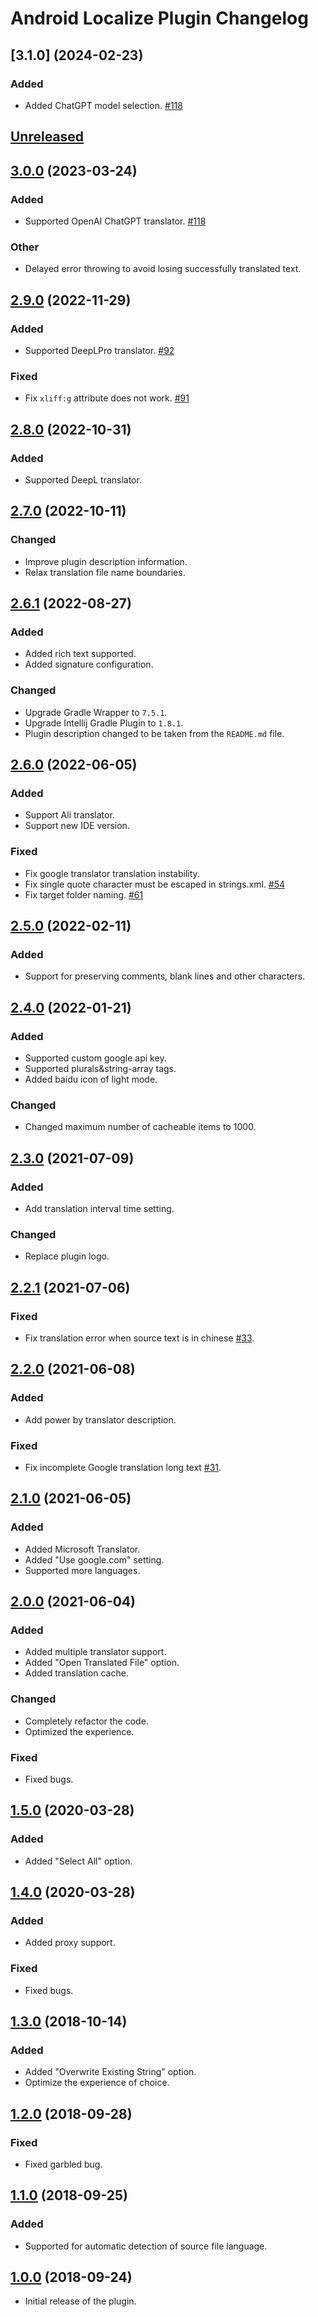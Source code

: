 <!-- Keep a Changelog guide -> https://keepachangelog.com -->

# Android Localize Plugin Changelog

## [3.1.0] (2024-02-23)

### Added
- Added ChatGPT model selection. [#118](https://github.com/Airsaid/AndroidLocalizePlugin/pull/118)

## [Unreleased]

## [3.0.0] (2023-03-24)

### Added
- Supported OpenAI ChatGPT translator. [#118](https://github.com/Airsaid/AndroidLocalizePlugin/pull/118)

### Other
- Delayed error throwing to avoid losing successfully translated text.

## [2.9.0] (2022-11-29)

### Added
- Supported DeepLPro translator. [#92](https://github.com/Airsaid/AndroidLocalizePlugin/issues/92)

### Fixed
- Fix `xliff:g` attribute does not work. [#91](https://github.com/Airsaid/AndroidLocalizePlugin/issues/91)

## [2.8.0] (2022-10-31)

### Added
- Supported DeepL translator.

## [2.7.0] (2022-10-11)

### Changed
- Improve plugin description information.
- Relax translation file name boundaries.

## [2.6.1] (2022-08-27)

### Added
- Added rich text supported.
- Added signature configuration.

### Changed
- Upgrade Gradle Wrapper to `7.5.1`.
- Upgrade Intellij Gradle Plugin to `1.8.1`.
- Plugin description changed to be taken from the `README.md` file.

## [2.6.0] (2022-06-05)

### Added
- Support Ali translator.
- Support new IDE version.

### Fixed
- Fix google translator translation instability.
- Fix single quote character must be escaped in strings.xml. [#54](https://github.com/Airsaid/AndroidLocalizePlugin/issues/54)
- Fix target folder naming. [#61](https://github.com/Airsaid/AndroidLocalizePlugin/issues/61)

## [2.5.0] (2022-02-11)

### Added
- Support for preserving comments, blank lines and other characters.

## [2.4.0] (2022-01-21)

### Added
- Supported custom google api key.
- Supported plurals&string-array tags.
- Added baidu icon of light mode.

### Changed
- Changed maximum number of cacheable items to 1000.

## [2.3.0] (2021-07-09)

### Added
- Add translation interval time setting.

### Changed
- Replace plugin logo.

## [2.2.1] (2021-07-06)

### Fixed
- Fix translation error when source text is in chinese [#33](https://github.com/Airsaid/AndroidLocalizePlugin/issues/33).

## [2.2.0] (2021-06-08)

### Added
- Add power by translator description.

### Fixed
- Fix incomplete Google translation long text [#31](https://github.com/Airsaid/AndroidLocalizePlugin/issues/31).

## [2.1.0] (2021-06-05)

### Added
- Added Microsoft Translator.
- Added "Use google.com" setting.
- Supported more languages.

## [2.0.0] (2021-06-04)

### Added
- Added multiple translator support.
- Added "Open Translated File" option.
- Added translation cache.

### Changed
- Completely refactor the code.
- Optimized the experience.

### Fixed
- Fixed bugs.

## [1.5.0] (2020-03-28)

### Added
- Added "Select All" option.

## [1.4.0] (2020-03-28)

### Added
- Added proxy support.

### Fixed
- Fixed bugs.

## [1.3.0] (2018-10-14)

### Added
- Added "Overwrite Existing String" option.
- Optimize the experience of choice.

## [1.2.0] (2018-09-28)

### Fixed
- Fixed garbled bug.

## [1.1.0] (2018-09-25)

### Added
- Supported for automatic detection of source file language.

## [1.0.0] (2018-09-24)
- Initial release of the plugin.

[Unreleased]: https://github.com/Airsaid/AndroidLocalizePlugin/compare/v3.0.0...HEAD
[3.0.0]: https://github.com/Airsaid/AndroidLocalizePlugin/compare/v2.9.0...v3.0.0
[2.9.0]: https://github.com/Airsaid/AndroidLocalizePlugin/compare/v2.8.0...v2.9.0
[2.8.0]: https://github.com/Airsaid/AndroidLocalizePlugin/compare/v2.7.0...v2.8.0
[2.7.0]: https://github.com/Airsaid/AndroidLocalizePlugin/compare/v2.6.1...v2.7.0
[2.6.1]: https://github.com/Airsaid/AndroidLocalizePlugin/compare/v2.6.0...v2.6.1
[2.6.0]: https://github.com/Airsaid/AndroidLocalizePlugin/compare/v2.5.0...v2.6.0
[2.5.0]: https://github.com/Airsaid/AndroidLocalizePlugin/compare/v2.4.0...v2.5.0
[2.4.0]: https://github.com/Airsaid/AndroidLocalizePlugin/compare/v2.3.0...v2.4.0
[2.3.0]: https://github.com/Airsaid/AndroidLocalizePlugin/compare/v2.2.1...v2.3.0
[2.2.1]: https://github.com/Airsaid/AndroidLocalizePlugin/compare/v2.2.0...v2.2.1
[2.2.0]: https://github.com/Airsaid/AndroidLocalizePlugin/compare/v2.1.0...v2.2.0
[2.1.0]: https://github.com/Airsaid/AndroidLocalizePlugin/compare/v2.0.0...v2.1.0
[2.0.0]: https://github.com/Airsaid/AndroidLocalizePlugin/compare/v1.5...v2.0.0
[1.5.0]: https://github.com/Airsaid/AndroidLocalizePlugin/compare/v1.4...v1.5
[1.4.0]: https://github.com/Airsaid/AndroidLocalizePlugin/compare/v1.3...v1.4
[1.3.0]: https://github.com/Airsaid/AndroidLocalizePlugin/compare/v1.2...v1.3
[1.2.0]: https://github.com/Airsaid/AndroidLocalizePlugin/compare/v1.1...v1.2
[1.1.0]: https://github.com/Airsaid/AndroidLocalizePlugin/compare/v1.0...v1.1
[1.0.0]: https://github.com/Airsaid/AndroidLocalizePlugin/commits/v1.0

